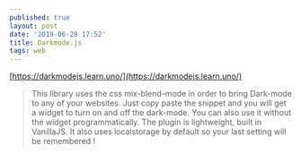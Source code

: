 ```yaml
---
published: true
layout: post
date: '2019-06-28 17:52'
title: Darkmode.js
tags: web 
---
```

[https://darkmodejs.learn.uno/](https://darkmodejs.learn.uno/)

> This library uses the css mix-blend-mode in order to bring Dark-mode to any of your websites. Just copy paste the snippet and you will get a widget to turn on and off the dark-mode. You can also use it without the widget programmatically. The plugin is lightweight, built in VanillaJS. It also uses localstorage by default so your last setting will be remembered !
